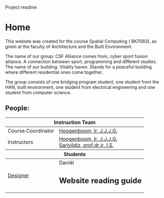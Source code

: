 Project readme
# Home
This website was created for the  course Spatial Computing ( BK7083), as given at the faculty of Architecture and the Built Environment.

The name of our group: CSF Alliance comes from, cyber sport fusion alliance. A connection between sport, programming and different studies. The name of our building: Vitality haven. Stands for a peaceful building where different residential ones come together. 

The group consists of one bridging program student, one student from the HAN, built environment, one student from electrical engineering and one student from computer science. 

## People: 
<table width=100%>
    <thead >
        <tr class="header">
            <th colspan="2">Instruction Team</th>
        </tr>
    </thead>
    <tbody>
        <tr>
            <td>Course Coordinator</td>
            <td><a href="mailto:J.J.J.G.Hoogenboom@tudelft.nl">Hoogenboom, Ir. J.J.J.G.</a></td>
        </tr>
        <tr>
            <td>Instructors</td>
            <td>
                <a href="mailto:J.J.J.G.Hoogenboom@tudelft.nl">Hoogenboom, Ir. J.J.J.G.</a><br>
                <a href="I.S.Sariyildiz@tudelft.nl">Sariyildiz, prof.dr.ir. I.S.</a><br>
            </td>
         </tr>
    </tbody>
    <thead>
        <tr class="header">
            <th colspan="2">Students</th>
        </tr>
    </thead>
    <tbody>
        <tr>
            <td>
                <a href="https://github.com/shervinazadi/spatial_computing_18/tree/master/Accretio">Designer</a>
            </td>
            <td>
                Daniël



## Website reading guide
